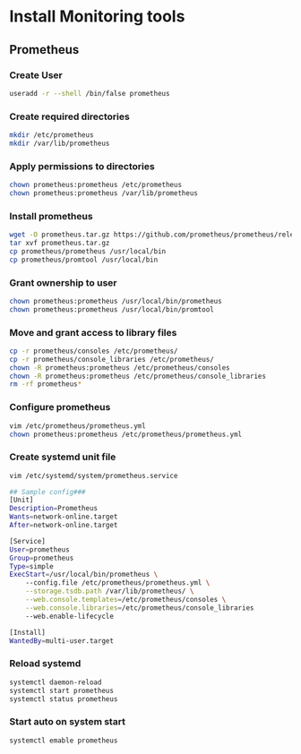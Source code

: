 # Install Monitoring tools

## Prometheus

### Create User

```sh
useradd -r --shell /bin/false prometheus
```

### Create required directories

```sh
mkdir /etc/prometheus
mkdir /var/lib/prometheus
```

### Apply permissions to directories

```sh
chown prometheus:prometheus /etc/prometheus
chown prometheus:prometheus /var/lib/prometheus
```

### Install prometheus

```sh
wget -O prometheus.tar.gz https://github.com/prometheus/prometheus/releases/download/v2.20.0/prometheus-2.20.0.linux-amd64.tar.gz
tar xvf prometheus.tar.gz
cp prometheus/prometheus /usr/local/bin
cp prometheus/promtool /usr/local/bin
```

### Grant ownership to user

```sh
chown prometheus:prometheus /usr/local/bin/prometheus
chown prometheus:prometheus /usr/local/bin/promtool
```

### Move and grant access to library files

```sh
cp -r prometheus/consoles /etc/prometheus/
cp -r prometheus/console_libraries /etc/prometheus/
chown -R prometheus:prometheus /etc/prometheus/consoles
chown -R prometheus:prometheus /etc/prometheus/console_libraries
rm -rf prometheus*
```

### Configure prometheus

```sh
vim /etc/prometheus/prometheus.yml
chown prometheus:prometheus /etc/prometheus/prometheus.yml
```

### Create systemd unit file

```sh
vim /etc/systemd/system/prometheus.service

## Sample config###
[Unit]
Description=Prometheus
Wants=network-online.target
After=network-online.target

[Service]
User=prometheus
Group=prometheus
Type=simple
ExecStart=/usr/local/bin/prometheus \
    --config.file /etc/prometheus/prometheus.yml \
    --storage.tsdb.path /var/lib/prometheus/ \
    --web.console.templates=/etc/prometheus/consoles \
    --web.console.libraries=/etc/prometheus/console_libraries
    --web.enable-lifecycle

[Install]
WantedBy=multi-user.target
```

### Reload systemd

```sh
systemctl daemon-reload
systemctl start prometheus
systemctl status prometheus
```

### Start auto on system start

```sh
systemctl emable prometheus
```
